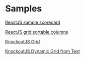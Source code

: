 # Samples

[ReactJS sample scorecard](https://geekydevjoe.github.io/scorecard/)

[ReactJS grid sortable columns](https://geekydevjoe.github.io/sortable/)

[KnockoutJS Grid](https://geekydevjoe.github.io/frameworks/knockout.html)

[KnockoutJS Dynamic Grid from Text](https://geekydevjoe.github.io/frameworks/dynamic.html)

